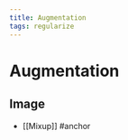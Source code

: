 ```yaml
---
title: Augmentation
tags: regularize
---
```


# Augmentation

## Image
- [[Mixup]]
#anchor


































